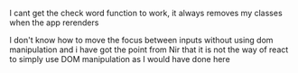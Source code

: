 I cant get the check word function to work, it always removes my classes when the app rerenders

I don't know how to move the focus between inputs without using dom manipulation and i have got the point from Nir that it is not the way of react to simply use DOM manipulation as I would have done here